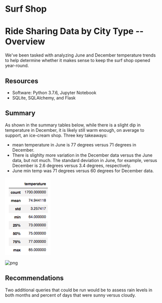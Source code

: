 # Surf Shop

# Ride Sharing Data by City Type -- Overview
We've been tasked with analyzing June and December temperature trends to help determine whether it makes sense to keep the surf shop opened year-round.  

## Resources
- Software: Python 3.7.6, Jupyter Notebook
- SQLite, SQLAlchemy, and Flask

## Summary
As shown in the summary tables below, while there is a slight dip in temperature in December, it is likely still warm enough, on average to support, an ice-cream shop. Three key takeaways:
  - mean temperature in June is 77 degrees versus 71 degrees in December.
  - There is slighlty more variation in the December data versus the June data, but not much.  The standard deviation in June, for example, versus December is 2.6 degrees versus 3.4 degrees, respectively.
  - June min temp was 71 degrees versus 60 degrees for December data.  

![png](June_temps1.png)

![png](December_temps1.png)

## Recommendations
Two additional queries that could be run would be to assess rain levels in both months and percent of days that were sunny versus cloudy.     
